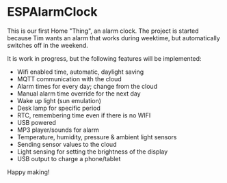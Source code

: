 # ESPAlarmClock
This is our first Home "Thing", an alarm clock.
The project is started because Tim wants an alarm that works during weektime, but automatically switches off in the weekend.

It is work in progress, but the following features will be implemented:
- Wifi enabled time, automatic, daylight saving
- MQTT communication with the cloud
- Alarm times for every day; change from the cloud
- Manual alarm time override for the next day
- Wake up light (sun emulation)
- Desk lamp for specific period
- RTC, remembering time even if there is no WIFI
- USB powered
- MP3 player/sounds for alarm
- Temperature, humidity, pressure & ambient light sensors
- Sending sensor values to the cloud
- Light sensing for setting the brightness of the display
- USB output to charge a phone/tablet

Happy making!

